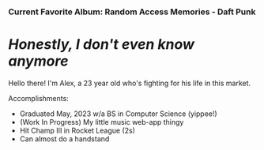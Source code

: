 ### Current Favorite Album: Random Access Memories - Daft Punk

# <i> Honestly, I don't even know anymore</i> 
Hello there! I'm Alex, a 23 year old who's fighting for his life in this market. 

Accomplishments: 
- Graduated May, 2023 w/a BS in Computer Science (yippee!)
- (Work In Progress) My little music web-app thingy
- Hit Champ III in Rocket League (2s)
- Can almost do a handstand






<!--
**TheHastyPilot/TheHastyPilot** is a ✨ _special_ ✨ repository because its `README.md` (this file) appears on your GitHub profile.

Here are some ideas to get you started:

- 🔭 I’m currently working on ...
- 🌱 I’m currently learning ...
- 👯 I’m looking to collaborate on ...
- 🤔 I’m looking for help with ...
- 💬 Ask me about ...
- 📫 How to reach me: ...
- 😄 Pronouns: ...
- ⚡ Fun fact: ...
-->

